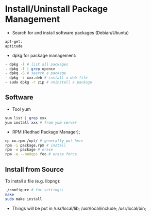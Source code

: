 # Install/Uninstall Package Management

- Search for and install software packages (Debian/Ubuntu)
```sh
apt-get:  
aptitude
```
- dpkg for package management:
```sh
- dpkg -l # list all packages
- dpkg -l | grep opencv
- dpkg -S # search a package
- dpkg -i xxx.deb # install a deb file
- sudo dpkg -r zip # uninstall a package
```

## Software
- Tool yum
```sh
yum list | grep xxx
yum install xxx # from yum server
```
- RPM (Redhad Package Manager);
```sh
cp xx.rpm /opt/ # generally put here
rpm -i package.rpm # install
rpm -e package # erase
rpm -e --nodeps foo # erase force
```

## Install from Source
To install a file (e.g. libpng): 
```sh
./configure # for settings)
make
sudo make install
```
- Things will be put in /usr/local/lib; /usr/local/include; /usr/local/bin;
